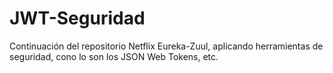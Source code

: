 # JWT-Seguridad
Continuación del repositorio Netflix Eureka-Zuul, aplicando herramientas de seguridad, cono lo son los JSON Web Tokens, etc.
